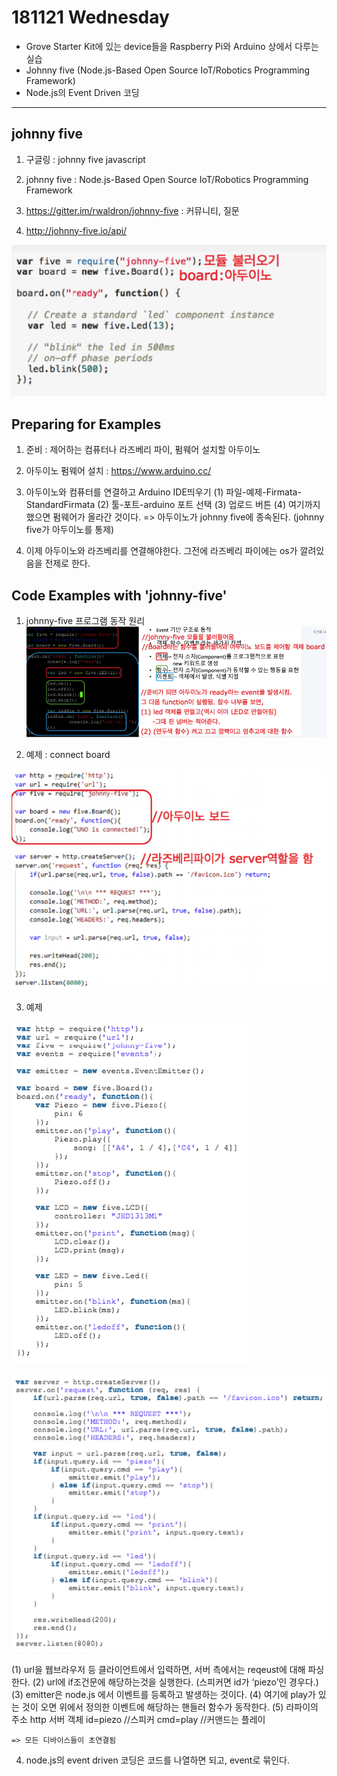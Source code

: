 181121 Wednesday 
===================

- Grove Starter Kit에 있는 device들을 Raspberry Pi와 Arduino 상에서 다루는 실습
- Johnny five (Node.js-Based  Open  Source  IoT/Robotics  Programming  Framework)
- Node.js의 Event Driven 코딩 

----------



 


johnny five
-------------------

1. 구글링 : johnny five javascript 

2. johnny five : Node.js-Based  Open  Source  IoT/Robotics  Programming  Framework

3. https://gitter.im/rwaldron/johnny-five : 커뮤니티, 질문

4. http://johnny-five.io/api/

![image8](image8.png)


Preparing for Examples
-------------------

1. 준비 : 제어하는 컴퓨터나 라즈베리 파이, 펌웨어 설치할 아두이노

2. 아두이노 펌웨어 설치 : https://www.arduino.cc/

3. 아두이노와 컴퓨터를 연결하고 Arduino IDE띄우기
  (1) 파일-예제-Firmata-StandardFirmata
  (2) 툴-포트-arduino 포트 선택
  (3) 업로드 버튼
  (4) 여기까지 했으면 펌웨어가 올라간 것이다. => 아두이노가 johnny five에 종속된다. (johnny five가 아두이노를 통제)

4. 이제 아두이노와 라즈베리를 연결해야한다. 그전에 라즈베리 파이에는 os가 깔려있음을 전제로 한다. 

Code Examples with 'johnny-five'
-------------------

1. johnny-five 프로그램 동작 원리 
![image9](image9.png)

2. 예제 : connect board

![image10](imag10.png)

3. 예제

![image11](image11.png)

![image12](imag12.png)

 (1) url을 웹브라우저 등 클라이언트에서 입력하면, 서버 측에서는 reqeust에 대해 파싱한다. 
 (2) url에 if조건문에 해당하는것을 실행한다. (스피커면 id가 ‘piezo’인 경우다.)
 (3) emitter은 node.js 에서 이벤트를 등록하고 발생하는 것이다. 
 (4) 여기에 play가 있는 것이 오면 위에서 정의한 이벤트에 해당하는 핸들러 함수가 동작한다. 
 (5) 라파이의 주소
      http 서버 객체
      id=piezo //스피커
      cmd=play //커맨드는 플레이

	=> 모든 디바이스들이 초연결됨

4. node.js의 event driven 코딩은 코드를 나열하면 되고, event로 묶인다. 
 
